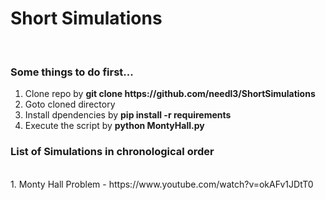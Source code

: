 <h1>      Short Simulations</h1><br>

<h3>Some things to do first...</h3>
<ol>
  <li> Clone repo by <b>git clone https://github.com/needl3/ShortSimulations</b></li>
  <li>Goto cloned directory</li>
  <li>Install dpendencies by 
    <b>
    pip install -r requirements
    </b></li>
  <li>Execute the script by 
    <b>
    python MontyHall.py
    </b></li>
</ol>
<h3>List of Simulations in chronological order</h3><br>
1. Monty Hall Problem - https://www.youtube.com/watch?v=okAFv1JDtT0
